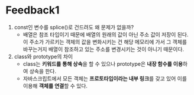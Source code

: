 # Feedback1

1. const인 변수를 splice()로 건드려도 왜 문제가 없을까?
   * 배열은 참조 타입이기 때문에 배열의 원래의 값이 아닌 주소 값이 저장이 된다. 이 주소가 가르키는 객체의 값을 변화시키는 건 해당 메모리에 가서 그 객체를 바꾸는거지 배열이 참조하고 있는 주소를 변경시키는 것이 아니기 때문이다.
2. class와 prototype의 차이
   * class는 **키워드를 통해 상속**을 할 수 있으나 prototype은 **내장 함수를 이용**하여 상속을 한다.
   * 자바스크립트에서 모든 객체는 **프로토타입이라는 내부 링크**를 갖고 있어 이를 이용해 **객체를 연결**할 수 있다.

